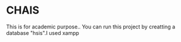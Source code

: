 # CHAIS
This is for academic purpose.. You can run this project by creatting a database "hsis".I used xampp
